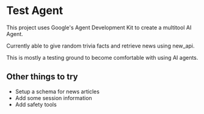 # Test Agent

This project uses Google's Agent Development Kit to create a multitool AI Agent.

Currently able to give random trivia facts and retrieve news using new_api.

This is mostly a testing ground to become comfortable with using AI agents.

## Other things to try
- Setup a schema for news articles
- Add some session information
- Add safety tools